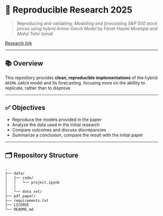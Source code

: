 # 🧪 Reproducible Research 2025

> Reproducing and validating: *Modelling and forecasting S&P 500 stock prices
using hybrid Arima-Garch Model* by *Farah Hayati Mustapa and Mohd Tahir Ismail* 

[Research link](https://iopscience.iop.org/article/10.1088/1742-6596/1366/1/012130/pdf)

---

## 📚 Overview

This repository provides **clean, reproducible implementations** of the hybrid `ARIMA-GARCH` model and its forecasting, focusing more on the abillity to replicate, rather than to disprove

---

## ✅ Objectives

- Reproduce the models provided in the paper
- Analyze the data used in the initial research
- Compare outcomes and discuss discrepancies
- Summarize a conclusion, compare the result with the initial paper

---

## 🗂️ Repository Structure

```bash
.
├── data/
│   ├── code/
│   │   └── project.ipynb
│   │   
│   └── data_set/       
├── pdf_paper/
├── requirements.txt
├── LICENSE
└── README.md
